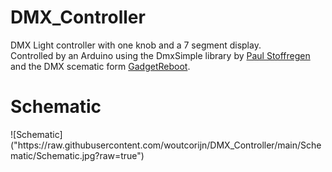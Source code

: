 # DMX_Controller

DMX Light controller with one knob and a 7 segment display.<br>
Controlled by an Arduino using the DmxSimple library by <a href="https://github.com/PaulStoffregen/DmxSimple">Paul Stoffregen</a> and the DMX scematic form <a href="https://github.com/GadgetReboot/Arduino/tree/master/Uno/DMX512">GadgetReboot</a>.<br>

<h1>Schematic</h1>
![Schematic]("https://raw.githubusercontent.com/woutcorijn/DMX_Controller/main/Schematic/Schematic.jpg?raw=true")
